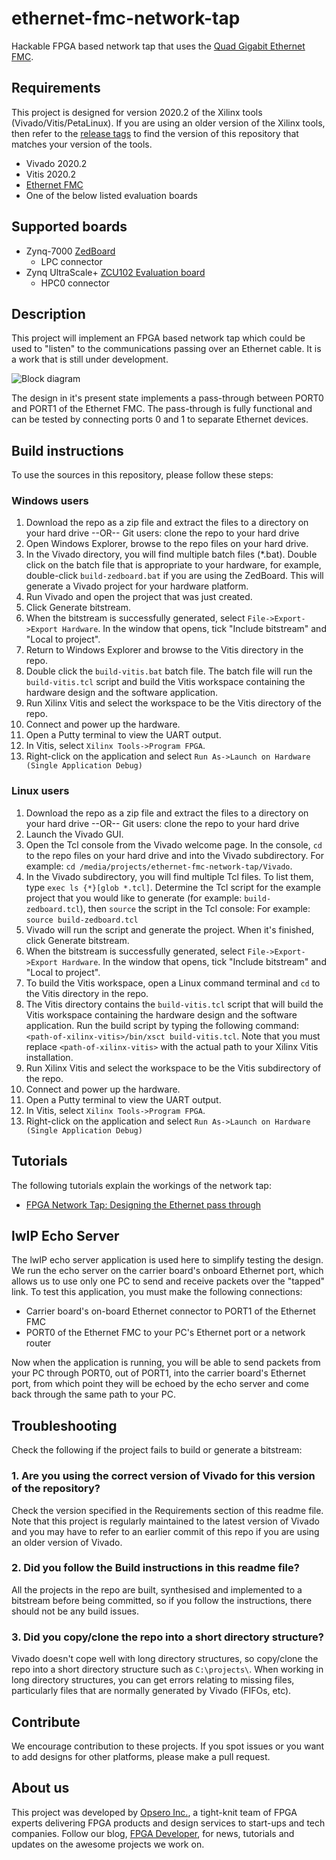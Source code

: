 ethernet-fmc-network-tap
========================

Hackable FPGA based network tap that uses the [Quad Gigabit Ethernet FMC](http://ethernetfmc.com "Ethernet FMC").

## Requirements

This project is designed for version 2020.2 of the Xilinx tools (Vivado/Vitis/PetaLinux). If you are using an older version of the 
Xilinx tools, then refer to the [release tags](https://github.com/fpgadeveloper/ethernet-fmc-network-tap/releases "releases")
to find the version of this repository that matches your version of the tools.

* Vivado 2020.2
* Vitis 2020.2
* [Ethernet FMC](http://ethernetfmc.com "Ethernet FMC")
* One of the below listed evaluation boards

## Supported boards

* Zynq-7000 [ZedBoard](http://zedboard.org "ZedBoard")
  * LPC connector
* Zynq UltraScale+ [ZCU102 Evaluation board](http://www.xilinx.com/products/silicon-devices/soc/zynq-ultrascale-mpsoc.html "ZCU102 Evaluation board")
  * HPC0 connector

## Description

This project will implement an FPGA based network tap which could be used to "listen" to the communications passing over
an Ethernet cable. It is a work that is still under development.

![Block diagram](http://www.fpgadeveloper.com/wp-content/uploads/2015/12/fpga_network_tap_4.jpg "FPGA Network Tap")

The design in it's present state implements a pass-through between PORT0 and PORT1 of the Ethernet FMC.
The pass-through is fully functional and can be tested by connecting ports 0 and 1 to separate Ethernet
devices.

## Build instructions

To use the sources in this repository, please follow these steps:

### Windows users

1. Download the repo as a zip file and extract the files to a directory
   on your hard drive --OR-- Git users: clone the repo to your hard drive
2. Open Windows Explorer, browse to the repo files on your hard drive.
3. In the Vivado directory, you will find multiple batch files (*.bat).
   Double click on the batch file that is appropriate to your hardware,
   for example, double-click `build-zedboard.bat` if you are using the ZedBoard.
   This will generate a Vivado project for your hardware platform.
4. Run Vivado and open the project that was just created.
5. Click Generate bitstream.
6. When the bitstream is successfully generated, select `File->Export->Export Hardware`.
   In the window that opens, tick "Include bitstream" and "Local to project".
7. Return to Windows Explorer and browse to the Vitis directory in the repo.
8. Double click the `build-vitis.bat` batch file. The batch file will run the
   `build-vitis.tcl` script and build the Vitis workspace containing the hardware
   design and the software application.
9. Run Xilinx Vitis and select the workspace to be the Vitis directory of the repo.
10. Connect and power up the hardware.
11. Open a Putty terminal to view the UART output.
12. In Vitis, select `Xilinx Tools->Program FPGA`.
13. Right-click on the application and select `Run As->Launch on Hardware (Single Application Debug)`

### Linux users

1. Download the repo as a zip file and extract the files to a directory
   on your hard drive --OR-- Git users: clone the repo to your hard drive
2. Launch the Vivado GUI.
3. Open the Tcl console from the Vivado welcome page. In the console, `cd` to the repo files
   on your hard drive and into the Vivado subdirectory. For example: `cd /media/projects/ethernet-fmc-network-tap/Vivado`.
3. In the Vivado subdirectory, you will find multiple Tcl files. To list them, type `exec ls {*}[glob *.tcl]`.
   Determine the Tcl script for the example project that you would like to generate (for example: `build-zedboard.tcl`), 
   then `source` the script in the Tcl console: For example: `source build-zedboard.tcl`
4. Vivado will run the script and generate the project. When it's finished, click Generate bitstream.
5. When the bitstream is successfully generated, select `File->Export->Export Hardware`.
   In the window that opens, tick "Include bitstream" and "Local to project".
6. To build the Vitis workspace, open a Linux command terminal and `cd` to the Vitis directory in the repo.
7. The Vitis directory contains the `build-vitis.tcl` script that will build the Vitis workspace containing the hardware design and
   the software application. Run the build script by typing the following command: 
   `<path-of-xilinx-vitis>/bin/xsct build-vitis.tcl`. Note that you must replace `<path-of-xilinx-vitis>` with the 
   actual path to your Xilinx Vitis installation.
8. Run Xilinx Vitis and select the workspace to be the Vitis subdirectory of the 
   repo.
9. Connect and power up the hardware.
10. Open a Putty terminal to view the UART output.
11. In Vitis, select `Xilinx Tools->Program FPGA`.
12. Right-click on the application and select `Run As->Launch on Hardware (Single Application Debug)`

## Tutorials

The following tutorials explain the workings of the network tap:

* [FPGA Network Tap: Designing the Ethernet pass through](http://www.fpgadeveloper.com/2015/12/fpga-network-tap-designing-ethernet-pass-through.html "FPGA Network Tap: Designing the Ethernet pass through")

## lwIP Echo Server

The lwIP echo server application is used here to simplify testing the design. We run the
echo server on the carrier board's onboard Ethernet port, which allows
us to use only one PC to send and receive packets over the "tapped" link. To test
this application, you must make the following connections:

* Carrier board's on-board Ethernet connector to PORT1 of the Ethernet FMC
* PORT0 of the Ethernet FMC to your PC's Ethernet port or a network router

Now when the application is running, you will be able to send packets from your PC
through PORT0, out of PORT1, into the carrier board's Ethernet port, from which point they
will be echoed by the echo server and come back through the same path to your PC.

## Troubleshooting

Check the following if the project fails to build or generate a bitstream:

### 1. Are you using the correct version of Vivado for this version of the repository?
Check the version specified in the Requirements section of this readme file. Note that this project is regularly maintained to the latest
version of Vivado and you may have to refer to an earlier commit of this repo if you are using an older version of Vivado.

### 2. Did you follow the Build instructions in this readme file?
All the projects in the repo are built, synthesised and implemented to a bitstream before being committed, so if you follow the
instructions, there should not be any build issues.

### 3. Did you copy/clone the repo into a short directory structure?
Vivado doesn't cope well with long directory structures, so copy/clone the repo into a short directory structure such as
`C:\projects\`. When working in long directory structures, you can get errors relating to missing files, particularly files 
that are normally generated by Vivado (FIFOs, etc).

## Contribute

We encourage contribution to these projects. If you spot issues or you want to add designs for other platforms, please
make a pull request.

## About us

This project was developed by [Opsero Inc.](http://opsero.com "Opsero Inc."),
a tight-knit team of FPGA experts delivering FPGA products and design services to start-ups and tech companies. 
Follow our blog, [FPGA Developer](http://www.fpgadeveloper.com "FPGA Developer"), for news, tutorials and
updates on the awesome projects we work on.